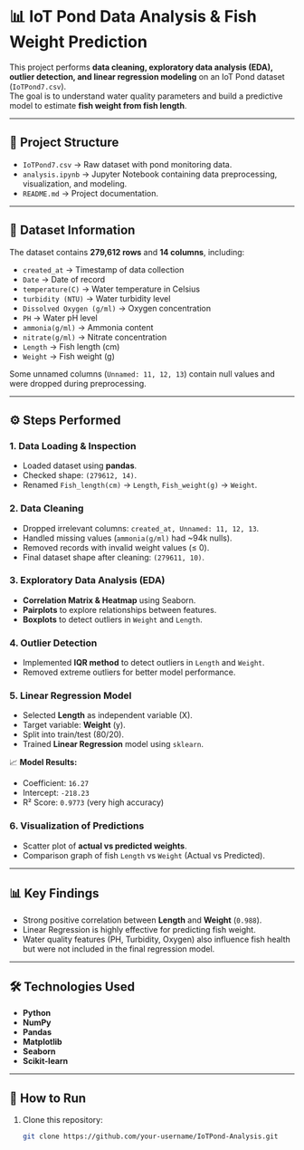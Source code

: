 # 📊 IoT Pond Data Analysis & Fish Weight Prediction

This project performs **data cleaning, exploratory data analysis (EDA), outlier detection, and linear regression modeling** on an IoT Pond dataset (`IoTPond7.csv`).  
The goal is to understand water quality parameters and build a predictive model to estimate **fish weight from fish length**.

---

## 📂 Project Structure

- `IoTPond7.csv` → Raw dataset with pond monitoring data.
- `analysis.ipynb` → Jupyter Notebook containing data preprocessing, visualization, and modeling.
- `README.md` → Project documentation.

---

## 📑 Dataset Information

The dataset contains **279,612 rows** and **14 columns**, including:

- `created_at` → Timestamp of data collection  
- `Date` → Date of record  
- `temperature(C)` → Water temperature in Celsius  
- `turbidity (NTU)` → Water turbidity level  
- `Dissolved Oxygen (g/ml)` → Oxygen concentration  
- `PH` → Water pH level  
- `ammonia(g/ml)` → Ammonia content  
- `nitrate(g/ml)` → Nitrate concentration  
- `Length` → Fish length (cm)  
- `Weight` → Fish weight (g)  

Some unnamed columns (`Unnamed: 11, 12, 13`) contain null values and were dropped during preprocessing.

---

## ⚙️ Steps Performed

### 1. Data Loading & Inspection
- Loaded dataset using **pandas**.
- Checked shape: `(279612, 14)`.
- Renamed `Fish_length(cm)` → `Length`, `Fish_weight(g)` → `Weight`.

### 2. Data Cleaning
- Dropped irrelevant columns: `created_at, Unnamed: 11, 12, 13`.
- Handled missing values (`ammonia(g/ml)` had ~94k nulls).
- Removed records with invalid weight values (≤ 0).
- Final dataset shape after cleaning: `(279611, 10)`.

### 3. Exploratory Data Analysis (EDA)
- **Correlation Matrix & Heatmap** using Seaborn.
- **Pairplots** to explore relationships between features.
- **Boxplots** to detect outliers in `Weight` and `Length`.

### 4. Outlier Detection
- Implemented **IQR method** to detect outliers in `Length` and `Weight`.
- Removed extreme outliers for better model performance.

### 5. Linear Regression Model
- Selected **Length** as independent variable (X).
- Target variable: **Weight** (y).
- Split into train/test (80/20).
- Trained **Linear Regression** model using `sklearn`.

📈 **Model Results:**
- Coefficient: `16.27`  
- Intercept: `-218.23`  
- R² Score: `0.9773` (very high accuracy)

### 6. Visualization of Predictions
- Scatter plot of **actual vs predicted weights**.
- Comparison graph of fish `Length` vs `Weight` (Actual vs Predicted).

---

## 📊 Key Findings
- Strong positive correlation between **Length** and **Weight** (`0.988`).
- Linear Regression is highly effective for predicting fish weight.
- Water quality features (PH, Turbidity, Oxygen) also influence fish health but were not included in the final regression model.

---

## 🛠️ Technologies Used
- **Python**
- **NumPy**
- **Pandas**
- **Matplotlib**
- **Seaborn**
- **Scikit-learn**

---

## 🚀 How to Run
1. Clone this repository:
   ```bash
   git clone https://github.com/your-username/IoTPond-Analysis.git
